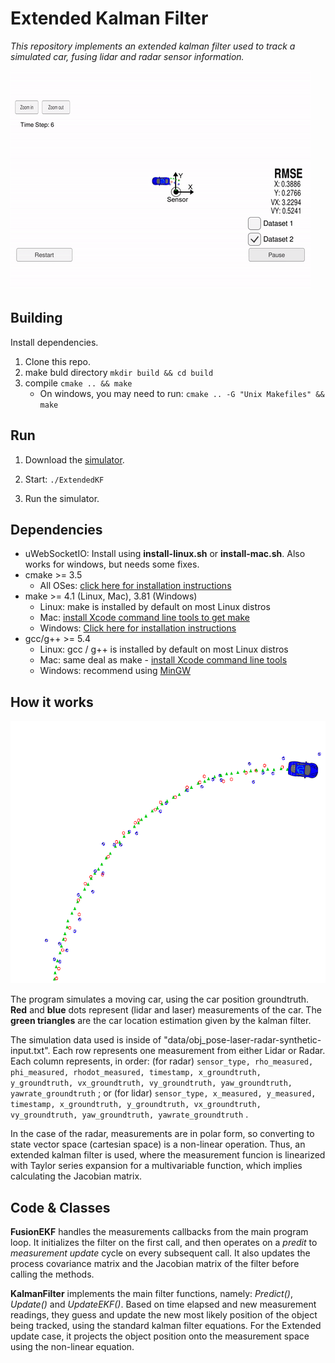 # Extended Kalman Filter

*This repository implements an extended kalman filter used to track a simulated car, fusing lidar and radar sensor information.*

![Alt text](imgs/preview.gif "Preview") 

## Building

Install dependencies. 
1. Clone this repo.
2. make buld directory `mkdir build && cd build`
3. compile `cmake .. && make` 
   * On windows, you may need to run: `cmake .. -G "Unix Makefiles" && make`

## Run

1. Download the [simulator](https://github.com/udacity/self-driving-car-sim/releases "Simulator Link Download"). 

2. Start: `./ExtendedKF `

3. Run the simulator.

## Dependencies

* uWebSocketIO: Install using **install-linux.sh** or **install-mac.sh**. Also works for windows, but needs some fixes.  
* cmake >= 3.5
  * All OSes: [click here for installation instructions](https://cmake.org/install/)
* make >= 4.1 (Linux, Mac), 3.81 (Windows)
  * Linux: make is installed by default on most Linux distros
  * Mac: [install Xcode command line tools to get make](https://developer.apple.com/xcode/features/)
  * Windows: [Click here for installation instructions](http://gnuwin32.sourceforge.net/packages/make.htm)
* gcc/g++ >= 5.4
  * Linux: gcc / g++ is installed by default on most Linux distros
  * Mac: same deal as make - [install Xcode command line tools](https://developer.apple.com/xcode/features/)
  * Windows: recommend using [MinGW](http://www.mingw.org/)

## How it works

<img src="imgs/kalman.png" alt="Kalman Filter" height="420">

The program simulates a moving car, using the car position groundtruth. **Red** and **blue** dots represent (lidar and laser) measurements of the car. The **green triangles** are the car location estimation given by the kalman filter. 

The simulation data used is inside of "data/obj_pose-laser-radar-synthetic-input.txt". Each row represents one measurement from either Lidar or Radar. Each column represents, in order: (for radar) `sensor_type, rho_measured, phi_measured, rhodot_measured, timestamp, x_groundtruth, y_groundtruth, vx_groundtruth, vy_groundtruth, yaw_groundtruth, yawrate_groundtruth` ; or (for lidar) `sensor_type, x_measured, y_measured, timestamp, x_groundtruth, y_groundtruth, vx_groundtruth, vy_groundtruth, yaw_groundtruth, yawrate_groundtruth` .

In the case of the radar, measurements are in polar form, so converting to state vector space (cartesian space) is a non-linear operation. Thus, an extended kalman filter is used, where the measurement funcion is linearized with Taylor series expansion for a multivariable function, which implies calculating the Jacobian matrix. 

## Code & Classes

**FusionEKF** handles the measurements callbacks from the main program loop. It initializes the filter on the first call, and then operates on a *predit* to *measurement update* cycle on every subsequent call. It also updates the process covariance matrix and the Jacobian matrix of the filter before calling the methods. 

**KalmanFilter** implements the main filter functions, namely: *Predict()*, *Update()* and *UpdateEKF()*. Based on time elapsed and new measurement readings, they guess and update the new most likely position of the object being tracked, using the standard kalman filter equations. For the Extended update case, it projects the object position onto the measurement space using the non-linear equation.
